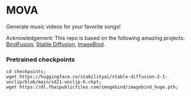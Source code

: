 # MOVA
Generate music videos for your favorite songs!


Acknowledgement: This repo is based on the following amazing projects: [BindFusion](https://github.com/sail-sg/BindDiffusion), 
[Stable Diffusion](https://github.com/Stability-AI/stablediffusion),
[ImageBind](https://github.com/facebookresearch/ImageBind).



### Pretrained checkpoints
```
cd checkpoints;
wget https://huggingface.co/stabilityai/stable-diffusion-2-1-unclip/blob/main/sd21-unclip-h.ckpt;
wget https://dl.fbaipublicfiles.com/imagebind/imagebind_huge.pth;
```